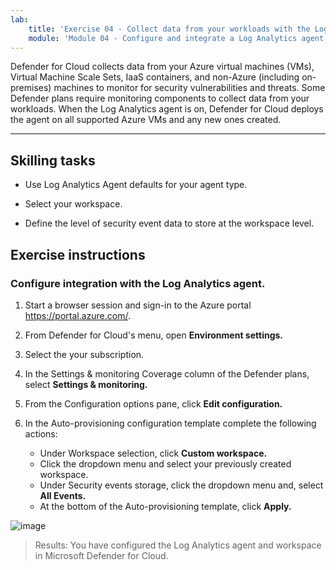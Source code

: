 ```yaml
---
lab:
    title: 'Exercise 04 - Collect data from your workloads with the Log Analytics agent'    
    module: 'Module 04 - Configure and integrate a Log Analytics agent and workspace in Defender for Cloud'
---
```


Defender for Cloud collects data from your Azure virtual machines (VMs), Virtual Machine Scale Sets, IaaS containers, and non-Azure (including on-premises) machines to monitor for security vulnerabilities and threats. Some Defender plans require monitoring components to collect data from your workloads. When the Log Analytics agent is on, Defender for Cloud deploys the agent on all supported Azure VMs and any new ones created. 

---

## Skilling tasks

- Use Log Analytics Agent defaults for your agent type.

- Select your workspace.
  
- Define the level of security event data to store at the workspace level.

## Exercise instructions 

### Configure integration with the Log Analytics agent.

1. Start a browser session and sign-in to the Azure portal https://portal.azure.com/.
   
2. From Defender for Cloud's menu, open **Environment settings.**

4. Select the your subscription.

5. In the Settings & monitoring Coverage column of the Defender plans, select **Settings & monitoring.**

7. From the Configuration options pane, click **Edit configuration.**

8. In the Auto-provisioning configuration template complete the following actions:
   
   	- Under Workspace selection, click **Custom workspace.**
   	- Click the dropdown menu and select your previously created workspace.
   	- Under Security events storage, click the dropdown menu and, select **All Events.**
   	- At the bottom of the Auto-provisioning template, click **Apply.**
   
![image](https://github.com/MicrosoftLearning/Secure-Azure-services-and-workloads-with-Microsoft-Cloud-Security-Benchmark/assets/91347931/30e84cba-9cb5-4d0a-8a88-6a48b8a5820f)


> Results: You have configured the Log Analytics agent and workspace in Microsoft Defender for Cloud.
